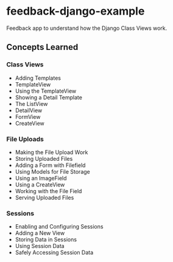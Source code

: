 # feedback-django-example
Feedback app to understand how the Django Class Views work.

## Concepts Learned

### Class Views

- Adding Templates
- TemplateView
- Using the TemplateView
- Showing a Detail Template
- The ListView
- DetailView
- FormView
- CreateView

### File Uploads

- Making the File Upload Work
- Storing Uploaded Files
- Adding a Form with Filefield
- Using Models for File Storage
- Using an ImageField
- Using a CreateView
- Working with the File Field
- Serving Uploaded Files

### Sessions

- Enabling and Configuring Sessions
- Adding a New View
- Storing Data in Sessions
- Using Session Data
- Safely Accessing Session Data
